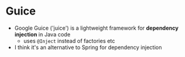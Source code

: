 # Guice

* Google Guice ('juice') is a lightweight framework for **dependency injection** in Java code
  - uses `@Inject` instead of factories etc
* I think it's an alternative to Spring for dependency injection
